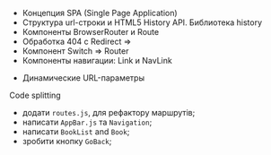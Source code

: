 
- Концепция SPA (Single Page Application)
- Структура url-строки и HTML5 History API. Библиотека history
- Компоненты BrowserRouter и Route
- Обработка 404 c Redirect => 
- Компонент Switch => Router
- Компоненты навигации: Link и NavLink
<!-- - Вложенные рауты и навигация: match.url и match.path -->
<!-- - Пропсы match, location, history -->
- Динамические URL-параметры

Code splitting 
- додати `routes.js`, для рефактору маршрутів;
- написати `AppBar.js` та `Navigation`;
- написати `BookList` and `Book`;
- зробити кнопку `GoBack`;